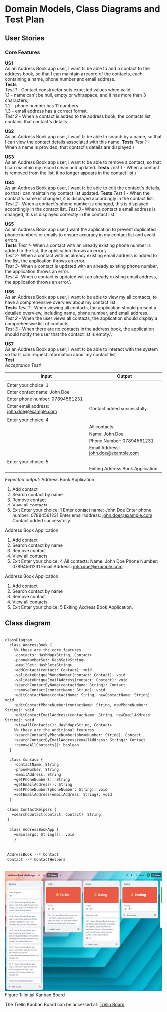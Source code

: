 # Domain Models, Class Diagrams and Test Plan
## User Stories

### Core Features
**US1**\
As an Address Book app user, I want to be able to add a contact to the address book, so that I can maintain a record of 
the contacts, each containing a name, phone number and email address.\
**Tests**\
*Test 1* - Contact constructor sets expected values when valid: \
 1.1 - name can't be null, empty or whitespace, and it has more than 3 characters,\
 1.2 - phone number has 11 numbers\
 1.3 - email address has a correct format.\
*Test 2* -  When a contact is added to the address book, the contacts list contains that contact's details.

**US2**\
As an Address Book app user, I want to be able to search by a name, so that I can view the contact details associated 
with this name.
**Tests**
*Test 1* - When a name is provided, that contact's details are displayed.\

**US3**\
As an Address Book app user, I want to be able to remove a contact, so that I can maintain my record clean and updated.
**Tests**
*Test 1* - When a contact is removed from the list, it no longer appears in the contact list.\

**US4**\
As an Address Book app user, I want to be able to edit the contact's details, so that I can maintain my contact list
updated. 
**Tests**
*Test 1* - When the contact's name is changed, it is displayed accordingly in the contact list.
*Test 2* - When a contact's phone number is changed, this is displayed accordingly in the contact list.
*Test 3* - When a contact's email address is changed, this is displayed correctly in the contact list.

**US5**\
As an Address Book app user,I want the application to prevent duplicated phone numbers or emails to ensure accuracy in
my contact list and avoid errors.\
**Tests**
*Test 1*- When a contact with an already existing phone number is added to the list, the application throws an error.\  
*Test 2*- When a contact with an already existing email address is added to the list, the application throws an error.\
*Test 3*- When a contact is updated with an already existing phone number, the application throws an error.\
*Test 4*- When a contact is updated with an already existing email address, the application throws an error.\

**US6**\
As an Address Book app user, I want to be able to view my all contacts, to have a comprehensive overview about my
contact list.\
**Tests**
*Test 1* - When viewing all contacts, the application should present a detailed overview,
including name, phone number, and email address.\
*Test 2* - When the user views all contacts, the application should display a comprehensive list of contacts.\
*Test 3* - When there are no contacts in the address book, the application should notify the user that 
the contact list is empty.\


**US7**\
As an Address Book app user, I want to be able to interact with the system so that I can request information about my 
contact list.\
**Test**\
*Acceptance Test*\

| Input                                     | Output                              |
|-------------------------------------------|-------------------------------------|
|                                           |                                     |
| Enter your choice: 1                      |                                     |
| Enter contact name: John Doe              |                                     |
| Enter phone number: 07894561231           |                                     |
| Enter email address: john.doe@example.com | Contact added successfully.         |
|                                           |                                     |
| Enter your choice: 4                      |                                     |
|                                           | All contacts:                       |
|                                           | Name: John Doe                      |
|                                           | Phone Number: 07894561231           |
|                                           | Email Address: john.doe@example.com |
|                                           |                                     |
| Enter your choice: 5                      |                                     |
|                                           | Exiting Address Book Application.   |


*Expected output:*
Address Book Application

1. Add contact
2. Search contact by name
3. Remove contact
4. View all contacts
5. Exit
   Enter your choice: 1
   Enter contact name: John Doe
   Enter phone number: 07894561231
   Enter email address: john.doe@example.com
   Contact added successfully.

Address Book Application

1. Add contact
2. Search contact by name
3. Remove contact
4. View all contacts
5. Exit
   Enter your choice: 4
   All contacts:
   Name: John Doe
   Phone Number: 07894561231
   Email Address: john.doe@example.com

Address Book Application

1. Add contact
2. Search contact by name
3. Remove contact
4. View all contacts
5. Exit
   Enter your choice: 5
   Exiting Address Book Application.

## Class diagram

``` mermaid

classDiagram
  class AddressBook {
    %% these are the core features
    -contacts: HashMap<String, Contact> 
    -phoneNumberSet: HashSet<String>
    -emailSet: HashSet<String>
    +addContact(contact: Contact): void
    -validateUniquePhoneNumber(contact: Contact): void
    -validateUniqueEmailAddress(contact: Contact): void
    +searchContactByName(contactName: String): Contact
    +removeContact(contactName: String): void
    +editContactName(contactName: String, newContactName: String): void
    +editContactPhoneNumber(contactName: String, newPhoneNumber: String): void
    +editContactEmailAddress(contactName: String, newEmailAddress: String): void
    +viewAllContacts(): HashMap<String, Contact>
    %% these are the additional features
    +searchContactByPhoneNumber(phoneNumber: String): Contact
    +searchContactByEmailAddress(emailAddress: String): Contact
    +removeAllContacts(): boolean
  }

  class Contact {
    -contactName: String
    -phoneNumber: String
    -emailAddress: String
    +getPhoneNumber(): String
    +getEmailAddress(): String
    +setPhoneNumber(phoneNumber: String): void
    +setEmailAddress(emailAddress: String): void
  }
  
 class ContactHelpers {
   +searchContact(contact: Contact): String
 }
 
  class AddressBookApp {
    +main(args: String[]): void
    }

 
 AddressBook --* Contact
 Contact --* ContactHelpers
 
```

![Initial Kanban Board](/docs/images/AB-Initial%20board.JPG)
Figure 1: Initial Kanban Board

The Trello Kanban Board can be accessed at:
[Trello Board](https://trello.com/b/BPiPEQ8D/addressbook-challenge)